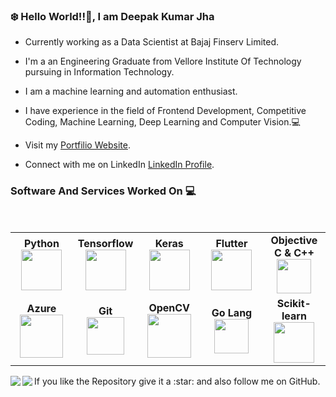 <h3> ❄️ Hello World!!👋, I am Deepak Kumar Jha</h3>
<!-- <h4><a href="">Personal Website</a></h4> -->

* Currently working as a Data Scientist at Bajaj Finserv Limited.

* I'm a an Engineering Graduate from Vellore Institute Of Technology pursuing in Information Technology.

* I am a machine learning and automation enthusiast.

* I have experience in the field of Frontend Development, Competitive Coding, Machine Learning, Deep Learning and Computer Vision.💻

* Visit my [Portfilio Website](https://www.deepakk.tech).

* Connect with me on LinkedIn [LinkedIn Profile](https://www.linkedin.com/in/deepak-kumar-jha-1099/).


### Software And Services Worked On :computer:

<br>
<table>
<tbody>
<tr>
<td align="center" width="20%">
<div><b><center>Python</center></b></div> 
<img height=65px src="https://upload.wikimedia.org/wikipedia/commons/c/c3/Python-logo-notext.svg"> 
</td>
<td align="center" width="20%">
<div><b><center>Tensorflow</center></b></div> 
<img height=65px src="https://upload.wikimedia.org/wikipedia/commons/thumb/2/2d/Tensorflow_logo.svg/640px-Tensorflow_logo.svg.png"> 
</td>
<td align="center" width="20%">
<div><b><center>Keras</center></b></div> 
<img height=65px src="https://upload.wikimedia.org/wikipedia/commons/a/ae/Keras_logo.svg"> 
</td>
<td align="center" width="20%">
 <div><b><center>Flutter</center></b></div> 
<img height=65px src="https://upload.wikimedia.org/wikipedia/commons/1/17/Google-flutter-logo.png"> 
</td>
<td align="center" width="20%">
<div><b><center>Objective C & C++</center></b></div> 
<img height=55px src="https://financesonline.com/uploads/2019/08/Microsoft-Visual-Studio-logo1.png"> 
</td>
</tr>
<tr>
<td align="center" width="20%">
<div><b><center>Azure</center></b></div> 
<img height=69px src="https://www.logo.wine/a/logo/Microsoft_Azure/Microsoft_Azure-Logo.wine.svg"> 
</td>
<td align="center" width="20%">
<div><b><center>Git</center></b></div> 
<img height=60px src="https://git-scm.com/images/logos/downloads/Git-Logo-2Color.png"> 
</td>

<td align="center" width="20%">
 <div><b><center>OpenCV</center></b></div> 
<img height=70px src="https://upload.wikimedia.org/wikipedia/commons/3/32/OpenCV_Logo_with_text_svg_version.svg"> 
</td>
<td align="center" width="20%">
<div><b><center>Go Lang</center></b></div> 
<img height=55px src="https://miro.medium.com/max/3152/1*Ifpd_HtDiK9u6h68SZgNuA.png"> 
</td>
 <td align="center" width="20%">
<div><b><center>Scikit-learn</center></b></div> 
<img height=65px src="https://upload.wikimedia.org/wikipedia/commons/0/05/Scikit_learn_logo_small.svg"> 
</td>
</tr>
</tbody>
</table>
If you like the Repository give it a :star: and also follow me on GitHub.
<a href="#">
  <img align="left" src="https://github-readme-stats.vercel.app/api?username=LEGEND2310&show_icons=true&theme=merko">
</a>
<a href="#">
  <img align="left" src="https://github-readme-stats.vercel.app/api/top-langs/?username=LEGEND2310&layout=compact&theme=merko">
</a>
